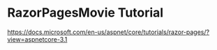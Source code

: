 # RazorPagesMovie Tutorial
https://docs.microsoft.com/en-us/aspnet/core/tutorials/razor-pages/?view=aspnetcore-3.1
